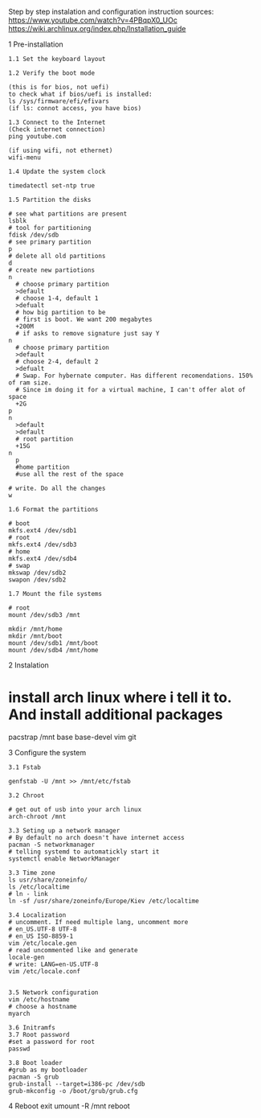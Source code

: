 Step by step instalation and configuration instruction
sources:
https://www.youtube.com/watch?v=4PBqpX0_UOc
https://wiki.archlinux.org/index.php/Installation_guide

1 Pre-installation

    1.1 Set the keyboard layout
    
    1.2 Verify the boot mode
    
    (this is for bios, not uefi)
    to check what if bios/uefi is installed:
    ls /sys/firmware/efi/efivars
    (if ls: connot access, you have bios)

    1.3 Connect to the Internet
    (Check internet connection)
    ping youtube.com

    (if using wifi, not ethernet)
    wifi-menu
    
    1.4 Update the system clock
    
    timedatectl set-ntp true
    
    1.5 Partition the disks
    
    # see what partitions are present
    lsblk
    # tool for partitioning
    fdisk /dev/sdb
    # see primary partition
    p
    # delete all old partitions
    d
    # create new partiotions
    n
      # choose primary partition
      >default
      # choose 1-4, default 1
      >defualt
      # how big partition to be
      # first is boot. We want 200 megabytes
      +200M
      # if asks to remove signature just say Y
    n
      # choose primary partition
      >default 
      # choose 2-4, default 2
      >defualt
      # Swap. For hybernate computer. Has different recomendations. 150% of ram size. 
      # Since im doing it for a virtual machine, I can't offer alot of space
      +2G
    p
    n
      >default
      >default
      # root partition
      +15G
    n
      p
      #home partition
      #use all the rest of the space
      
    # write. Do all the changes
    w
    
    1.6 Format the partitions
    
    # boot
    mkfs.ext4 /dev/sdb1
    # root
    mkfs.ext4 /dev/sdb3
    # home
    mkfs.ext4 /dev/sdb4
    # swap
    mkswap /dev/sdb2
    swapon /dev/sdb2
    
    1.7 Mount the file systems
    
    # root
    mount /dev/sdb3 /mnt
    
    mkdir /mnt/home
    mkdir /mnt/boot
    mount /dev/sdb1 /mnt/boot
    mount /dev/sdb4 /mnt/home

2 Instalation
# install arch linux where i tell it to. And install additional packages
pacstrap /mnt base base-devel vim git
    
3 Configure the system

    3.1 Fstab
    
    genfstab -U /mnt >> /mnt/etc/fstab
    
    3.2 Chroot
    
    # get out of usb into your arch linux
    arch-chroot /mnt
    
    3.3 Seting up a network manager
    # By default no arch doesn't have internet access
    pacman -S networkmanager
    # telling systemd to automatickly start it
    systemctl enable NetworkManager
    
    3.3 Time zone
    ls usr/share/zoneinfo/
    ls /etc/localtime
    # ln - link
    ln -sf /usr/share/zoneinfo/Europe/Kiev /etc/localtime
    
    3.4 Localization
    # uncomment. If need multiple lang, uncomment more
    # en_US.UTF-8 UTF-8
    # en_US ISO-8859-1
    vim /etc/locale.gen
    # read uncommented like and generate
    locale-gen
    # write: LANG=en-US.UTF-8
    vim /etc/locale.conf
    
    
    3.5 Network configuration
    vim /etc/hostname
    # choose a hostname
    myarch
    
    3.6 Initramfs
    3.7 Root password
    #set a password for root
    passwd
    
    3.8 Boot loader
    #grub as my bootloader
    pacman -S grub
    grub-install --target=i386-pc /dev/sdb
    grub-mkconfig -o /boot/grub/grub.cfg
    
4 Reboot
exit
umount -R /mnt
reboot






